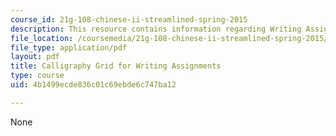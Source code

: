 ```yaml
---
course_id: 21g-108-chinese-ii-streamlined-spring-2015
description: This resource contains information regarding Writing Assignments.
file_location: /coursemedia/21g-108-chinese-ii-streamlined-spring-2015/4b1499ecde836c01c69ebde6c747ba12_MIT21G_108S15_Calligraphy.pdf
file_type: application/pdf
layout: pdf
title: Calligraphy Grid for Writing Assignments
type: course
uid: 4b1499ecde836c01c69ebde6c747ba12

---
```

None